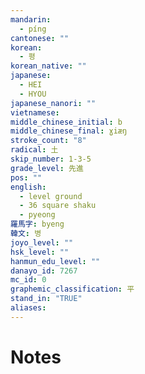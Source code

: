 ```yaml
---
mandarin:
  - píng
cantonese: ""
korean:
  - 평
korean_native: ""
japanese:
  - HEI
  - HYOU
japanese_nanori: ""
vietnamese:
middle_chinese_initial: b
middle_chinese_final: ɣiæŋ
stroke_count: "8"
radical: 土
skip_number: 1-3-5
grade_level: 先進
pos: ""
english:
  - level ground
  - 36 square shaku
  - pyeong
羅馬字: byeng
韓文: 병
joyo_level: ""
hsk_level: ""
hanmun_edu_level: ""
danayo_id: 7267
mc_id: 0
graphemic_classification: 平
stand_in: "TRUE"
aliases:
---
```


# Notes
